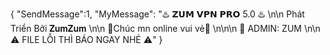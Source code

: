 { "SendMessage":1, "MyMessage": "♨️ 𝗭𝗨𝗠 𝗩𝗣𝗡 𝗣𝗥𝗢 5.0 ♨️ \n\n Phát Triển Bởi 𝐙𝐮𝐦𝐙𝐮𝐦 \n\n 💓Chúc mn online vui vẻ💓 \n\n\n 👤 ADMIN: ZUM \n\n ⚠️ FILE LỖI THÌ BÁO NGAY NHÉ ⚠️" }
